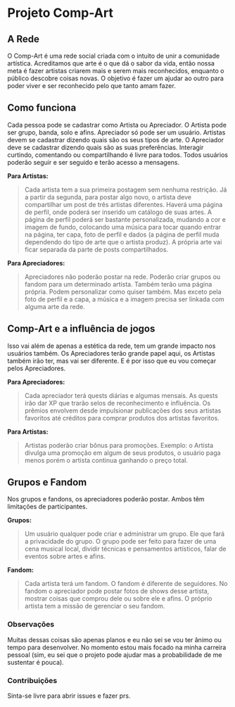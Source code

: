 # Projeto Comp-Art

## A Rede

O Comp-Art é uma rede social criada com o intuito de unir a comunidade artística. Acreditamos que arte é o que dá o sabor da vida, então nossa meta é fazer artistas criarem mais e serem mais reconhecidos, enquanto o público descobre coisas novas. O objetivo é fazer um ajudar ao outro para poder viver e ser reconhecido pelo que tanto amam fazer.

## Como funciona

Cada pessoa pode se cadastrar como Artista ou Apreciador. O Artista pode ser grupo, banda, solo e afins. Apreciador só pode ser um usuário. Artistas devem se cadastrar dizendo quais são os seus tipos de arte. O Apreciador deve se cadastrar dizendo quais são as suas preferências. Interagir curtindo, comentando ou compartilhando é livre para todos. Todos usuários poderão seguir e ser seguido e terão acesso a mensagens.

**Para Artistas:**

>Cada artista tem a sua primeira postagem sem nenhuma restrição. Já a partir da segunda, para postar algo novo, o artista deve compartilhar um post de três artistas diferentes. Haverá uma página de perfil, onde poderá ser inserido um catálogo de suas artes. A página de perfil poderá ser bastante personalizada, mudando a cor e imagem de fundo, colocando uma música para tocar quando entrar na página, ter capa, foto de perfil e dados (a página de perfil muda dependendo do tipo de arte que o artista produz). A própria arte vai ficar separada da parte de posts compartilhados.

**Para Apreciadores:**

>Apreciadores não poderão postar na rede. Poderão criar grupos ou fandom para um determinado artista. Também terão uma página própria. Podem personalizar como quiser também. Mas exceto pela foto de perfil e a capa, a música e a imagem precisa ser linkada com alguma arte da rede.

## Comp-Art e a influência de jogos

Isso vai além de apenas a estética da rede, tem um grande impacto nos usuários também. Os Apreciadores terão grande papel aqui, os Artistas também irão ter, mas vai ser diferente. E é por isso que eu vou começar pelos Apreciadores.

**Para Apreciadores:**

>Cada apreciador terá quests diárias e algumas mensais. As quests irão dar XP que trarão selos de reconhecimento e influência. Os prêmios envolvem desde impulsionar publicações dos seus artistas favoritos até créditos para comprar produtos dos artistas favoritos.

**Para Artistas:**

>Artistas poderão criar bônus para promoções. Exemplo: o Artista divulga uma promoção em algum de seus produtos, o usuário paga menos porém o artista continua ganhando o preço total.

## Grupos e Fandom

Nos grupos e fandons, os apreciadores poderão postar. Ambos têm limitações de participantes.

**Grupos:**

>Um usuário qualquer pode criar e administrar um grupo. Ele que fará a privacidade do grupo. O grupo pode ser feito para fazer de uma cena musical local, dividir técnicas e pensamentos artísticos, falar de eventos sobre artes e afins.

**Fandom:**

>Cada artista terá um fandom. O fandom é diferente de seguidores. No fandom o apreciador pode postar fotos de shows desse artista, mostrar coisas que comprou dele ou sobre ele e afins. O próprio artista tem a missão de gerenciar o seu fandom.

### Observações

Muitas dessas coisas são apenas planos e eu não sei se vou ter ânimo ou tempo para desenvolver. No momento estou mais focado na minha carreira pessoal (sim, eu sei que o projeto pode ajudar mas a probabilidade de me sustentar é pouca).

### Contribuições

Sinta-se livre para abrir issues e fazer prs.
